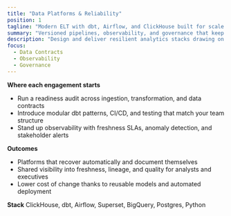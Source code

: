 ```yaml
---
title: "Data Platforms & Reliability"
position: 1
tagline: "Modern ELT with dbt, Airflow, and ClickHouse built for scale."
summary: "Versioned pipelines, observability, and governance that keep metrics trustworthy across teams."
description: "Design and deliver resilient analytics stacks drawing on founder led work at Xcelirate, Vita Mojo, and high growth marketplaces."
focus:
  - Data Contracts
  - Observability
  - Governance
---
```


**Where each engagement starts**
- Run a readiness audit across ingestion, transformation, and data contracts
- Introduce modular dbt patterns, CI/CD, and testing that match your team structure
- Stand up observability with freshness SLAs, anomaly detection, and stakeholder alerts

**Outcomes**
- Platforms that recover automatically and document themselves
- Shared visibility into freshness, lineage, and quality for analysts and executives
- Lower cost of change thanks to reusable models and automated deployment

**Stack**
ClickHouse, dbt, Airflow, Superset, BigQuery, Postgres, Python
